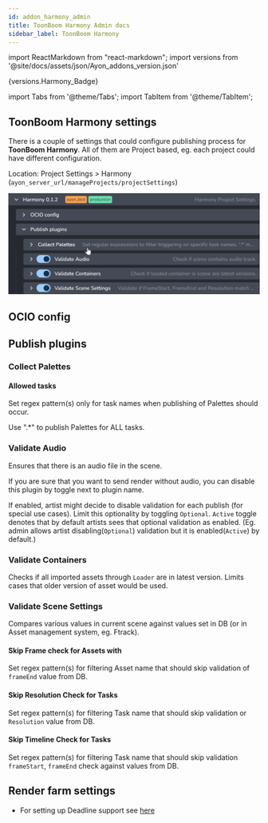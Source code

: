 ```yaml
---
id: addon_harmony_admin
title: ToonBoom Harmony Admin docs
sidebar_label: ToonBoom Harmony
---
```


import ReactMarkdown from "react-markdown";
import versions from '@site/docs/assets/json/Ayon_addons_version.json'

<ReactMarkdown>
{versions.Harmony_Badge}
</ReactMarkdown>

import Tabs from '@theme/Tabs';
import TabItem from '@theme/TabItem';

## ToonBoom Harmony settings

There is a couple of settings that could configure publishing process for **ToonBoom Harmony**.
All of them are Project based, eg. each project could have different configuration.

Location: Project Settings > Harmony (`ayon_server_url/manageProjects/projectSettings`)

![Harmony Project Settings](assets/admin_hosts_harmony_settings.png)

## OCIO config

## Publish plugins

### Collect Palettes

#### Allowed tasks

Set regex pattern(s) only for task names when publishing of Palettes should occur.

Use ".*" to publish Palettes for ALL tasks.

### Validate Audio

Ensures that there is an audio file in the scene.

If you are sure that you want to send render without audio, you can
disable this plugin by toggle next to plugin name.

If enabled, artist might decide to disable validation for each publish (for special use cases).
Limit this optionality by toggling `Optional`.
`Active` toggle denotes that by default artists sees that optional validation as enabled.
(Eg. admin allows artist disabling(`Optional`) validation but it is enabled(`Active`) by default.)

### Validate Containers

Checks if all imported assets through `Loader` are in latest version. Limits cases that older version of asset would be used.

### Validate Scene Settings

Compares various values in current scene against values set in DB (or in Asset management system, eg. Ftrack).

#### Skip Frame check for Assets with

Set regex pattern(s) for filtering Asset name that should skip validation of `frameEnd` value from DB.

#### Skip Resolution Check for Tasks

Set regex pattern(s) for filtering Task name that should skip validation or `Resolution` value from DB.

#### Skip Timeline Check for Tasks

Set regex pattern(s) for filtering Task name that should skip validation `frameStart`, `frameEnd` check against values from DB.

## Render farm settings

* For setting up Deadline support see [here](module_deadline.md)